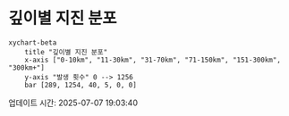 # 깊이별 지진 분포

```mermaid
xychart-beta
    title "깊이별 지진 분포"
    x-axis ["0-10km", "11-30km", "31-70km", "71-150km", "151-300km", "300km+"]
    y-axis "발생 횟수" 0 --> 1256
    bar [289, 1254, 40, 5, 0, 0]
```

업데이트 시간: 2025-07-07 19:03:40
